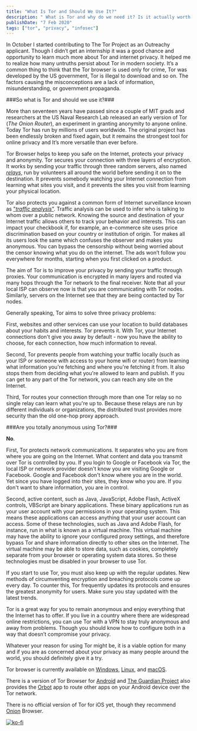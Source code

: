 ```yaml
---
title: "What Is Tor and Should We Use It?"
description: " What is Tor and why do we need it? Is it actually worth using? A beginner's guide to using Tor browser"
publishDate: "7 Feb 2020"
tags: ["tor", "privacy", "infosec"]
---
```


In October I started contributing to The Tor Project as an Outreachy applicant. Though I didn’t get an internship it was a good chance and opportunity to learn much more about Tor and internet privacy. It helped me to realize how many untruths persist about Tor in modern society. It’s a common thing to think that the Tor browser is used only for crime, Tor was developed by the US government, Tor is illegal to download and so on. The factors causing the misconceptions are a lack of information, misunderstanding, or government propaganda.

###So what is Tor and should we use it?###

More than seventeen years have passed since a couple of MIT grads and researchers at the US Naval Research Lab released an early version of Tor (_The Onion Router_), an experiment in granting anonymity to anyone online. Today Tor has run by millions of users worldwide. The original project has been endlessly broken and fixed again, but it remains the strongest tool for online privacy and It’s more versatile than ever before.

Tor Browser helps to keep you safe on the Internet, protects your privacy and anonymity. Tor secures your connection with three layers of encryption. It works by sending your traffic through three random servers, also named [_relays_](https://community.torproject.org/relay/), run by volunteers all around the world before sending it on to the destination. It prevents somebody watching your Internet connection from learning what sites you visit, and it prevents the sites you visit from learning your physical location.

Tor also protects you against a common form of Internet surveillance known as ["_traffic analysis_"](https://en.wikipedia.org/wiki/Traffic_analysis). Traffic analysis can be used to infer who is talking to whom over a public network. Knowing the source and destination of your Internet traffic allows others to track your behavior and interests. This can impact your checkbook if, for example, an e-commerce site uses price discrimination based on your country or institution of origin. Tor makes all its users look the same which confuses the observer and makes you anonymous. You can bypass the censorship without being worried about the censor knowing what you do on the internet. The ads won’t follow you everywhere for months, starting when you first clicked on a product.

The aim of Tor is to improve your privacy by sending your traffic through proxies. Your communication is encrypted in many layers and routed via many hops through the Tor network to the final receiver. Note that all your local ISP can observe now is that you are communicating with Tor nodes. Similarly, servers on the Internet see that they are being contacted by Tor nodes.

Generally speaking, Tor aims to solve three privacy problems:

First, websites and other services can use your location to build databases about your habits and interests. Tor prevents it. With Tor, your Internet connections don't give you away by default - now you have the ability to choose, for each connection, how much information to reveal.

Second, Tor prevents people from watching your traffic locally (such as your ISP or someone with access to your home wifi or router) from learning what information you're fetching and where you're fetching it from. It also stops them from deciding what you're allowed to learn and publish. If you can get to any part of the Tor network, you can reach any site on the Internet.

Third, Tor routes your connection through more than one Tor relay so no single relay can learn what you're up to. Because these relays are run by different individuals or organizations, the distributed trust provides more security than the old one-hop proxy approach.

###Are you totally anonymous using Tor?###

**No**.

First, Tor protects network communications. It separates who you are from where you are going on the Internet. What content and data you transmit over Tor is controlled by you. If you login to Google or Facebook via Tor, the local ISP or network provider doesn't know you are visiting Google or Facebook. Google and Facebook don't know where you are in the world. Yet since you have logged into their sites, they know who you are. If you don't want to share information, you are in control.

Second, active content, such as Java, JavaScript, Adobe Flash, ActiveX controls, VBScript are binary applications. These binary applications run as your user account with your permissions in your operating system. This means these applications can access anything that your user account can access. Some of these technologies, such as Java and Adobe Flash, for instance, run in what is known as a virtual machine. This virtual machine may have the ability to ignore your configured proxy settings, and therefore bypass Tor and share information directly to other sites on the Internet. The virtual machine may be able to store data, such as cookies, completely separate from your browser or operating system data stores. So these technologies must be disabled in your browser to use Tor.

If you start to use Tor, you must also keep up with the regular updates. New methods of circumventing encryption and breaching protocols come up every day. To counter this, Tor frequently updates its protocols and ensures the greatest anonymity for users. Make sure you stay updated with the latest trends.

Tor is a great way for you to remain anonymous and enjoy everything that the Internet has to offer. If you live in a country where there are widespread online restrictions, you can use Tor with a VPN to stay truly anonymous and away from problems. Though you should know how to configure both in a way that doesn’t compromise your privacy.

Whatever your reason for using Tor might be, it is a viable option for many and if you are as concerned about your privacy as many people around the world, you should definitely give it a try.

Tor browser is currently available on [Windows](https://www.torproject.org/download/), [Linux](https://www.torproject.org/download/), and [macOS](https://www.torproject.org/download/).

There is a version of Tor Browser for [Android](https://www.torproject.org/download/#android) and [The Guardian Project](https://guardianproject.info/) also provides the [Orbot](https://play.google.com/store/apps/details?id=org.torproject.android) app to route other apps on your Android device over the Tor network.

There is no official version of Tor for iOS yet, though they recommend [Onion](https://onionbrowser.com/) Browser.

[![ko-fi](https://ko-fi.com/img/githubbutton_sm.svg)](https://ko-fi.com/H2H7DIE8I)
